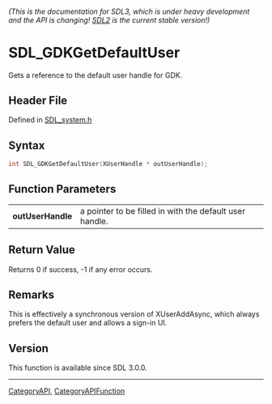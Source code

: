 ###### (This is the documentation for SDL3, which is under heavy development and the API is changing! [SDL2](https://wiki.libsdl.org/SDL2/) is the current stable version!)
# SDL_GDKGetDefaultUser

Gets a reference to the default user handle for GDK.

## Header File

Defined in [SDL_system.h](https://github.com/libsdl-org/SDL/blob/main/include/SDL3/SDL_system.h)

## Syntax

```c
int SDL_GDKGetDefaultUser(XUserHandle * outUserHandle);

```

## Function Parameters

|                       |                                                         |
| --------------------- | ------------------------------------------------------- |
| **outUserHandle**     | a pointer to be filled in with the default user handle. |

## Return Value

Returns 0 if success, -1 if any error occurs.

## Remarks

This is effectively a synchronous version of XUserAddAsync, which always
prefers the default user and allows a sign-in UI.

## Version

This function is available since SDL 3.0.0.

----
[CategoryAPI](CategoryAPI), [CategoryAPIFunction](CategoryAPIFunction)

